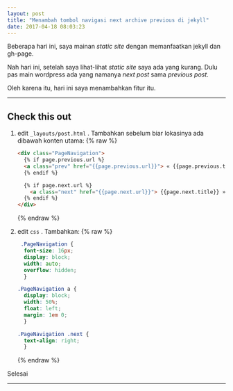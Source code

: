 ```yaml
---
layout: post
title: "Menambah tombol navigasi next archive previous di jekyll"
date: 2017-04-18 08:03:23
---
```

Beberapa hari ini, saya mainan *static site* dengan memanfaatkan jekyll dan gh-page.

Nah hari ini, setelah saya lihat-lihat *static site* saya ada yang kurang. Dulu pas main wordpress ada yang namanya *next post* sama *previous post*.

Oleh karena itu, hari ini saya menambahkan fitur itu.

<hr>

## Check this out
1. edit <code>_layouts/post.html</code> . Tambahkan sebelum <code></article></code> biar lokasinya ada dibawah konten utama:
    {% raw %}
    ```html
    <div class="PageNavigation">
      {% if page.previous.url %}
      <a class="prev" href="{{page.previous.url}}"> « {{page.previous.title}}</a>
      {% endif %}

      {% if page.next.url %}
        <a class="next" href="{{page.next.url}}"> {{page.next.title}} »</a>
      {% endif %}
    </div>
    ``` 
    {% endraw %}

2. edit <code>css</code> . Tambahkan:
    {% raw %}
    ```css
     .PageNavigation {
      font-size: 16px;
      display: block;
      width: auto;
      overflow: hidden;
      }

    .PageNavigation a {
      display: block;
      width: 50%;
      float: left;
      margin: 1em 0;
      }

    .PageNavigation .next {
      text-align: right;
      }
    ```
    {% endraw %}

Selesai
<hr>

